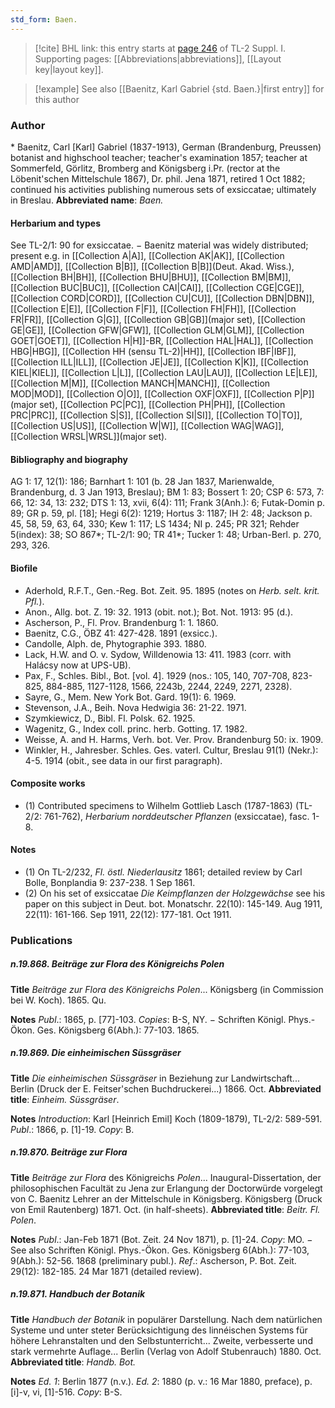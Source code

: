 ```yaml
---
std_form: Baen.
---
```


> [!cite] BHL link: this entry starts at [page 246](https://www.biodiversitylibrary.org/page/33264973) of TL-2 Suppl. I.
> Supporting pages: [[Abbreviations|abbreviations]], [[Layout key|layout key]].

> [!example] See also [[Baenitz, Karl Gabriel {std. Baen.}|first entry]] for this author

### Author

\* Baenitz, Carl \[Karl\] Gabriel (1837-1913), German (Brandenburg, Preussen) botanist and highschool teacher; teacher's examination 1857; teacher at Sommerfeld, Görlitz, Bromberg and Königsberg i.Pr. (rector at the Löbenit'schen Mittelschule 1867), Dr. phil. Jena 1871, retired 1 Oct 1882; continued his activities publishing numerous sets of exsiccatae; ultimately in Breslau. 
**Abbreviated name**: *Baen.*

#### Herbarium and types

See TL-2/1: 90 for exsiccatae. − Baenitz material was widely distributed; present e.g. in [[Collection A|A]], [[Collection AK|AK]], [[Collection AMD|AMD]], [[Collection B|B]], [[Collection B|B]](Deut. Akad. Wiss.), [[Collection BH|BH]], [[Collection BHU|BHU]], [[Collection BM|BM]], [[Collection BUC|BUC]], [[Collection CAI|CAI]], [[Collection CGE|CGE]], [[Collection CORD|CORD]], [[Collection CU|CU]], [[Collection DBN|DBN]], [[Collection E|E]], [[Collection F|F]], [[Collection FH|FH]], [[Collection FR|FR]], [[Collection G|G]], [[Collection GB|GB]](major set), [[Collection GE|GE]], [[Collection GFW|GFW]], [[Collection GLM|GLM]], [[Collection GOET|GOET]], [[Collection H|H]]-BR, [[Collection HAL|HAL]], [[Collection HBG|HBG]], [[Collection HH (sensu TL-2)|HH]], [[Collection IBF|IBF]], [[Collection ILL|ILL]], [[Collection JE|JE]], [[Collection K|K]], [[Collection KIEL|KIEL]], [[Collection L|L]], [[Collection LAU|LAU]], [[Collection LE|LE]], [[Collection M|M]], [[Collection MANCH|MANCH]], [[Collection MOD|MOD]], [[Collection O|O]], [[Collection OXF|OXF]], [[Collection P|P]](major set), [[Collection PC|PC]], [[Collection PH|PH]], [[Collection PRC|PRC]], [[Collection S|S]], [[Collection SI|SI]], [[Collection TO|TO]], [[Collection US|US]], [[Collection W|W]], [[Collection WAG|WAG]], [[Collection WRSL|WRSL]](major set).

#### Bibliography and biography

AG 1: 17, 12(1): 186; Barnhart 1: 101 (b. 28 Jan 1837, Marienwalde, Brandenburg, d. 3 Jan 1913, Breslau); BM 1: 83; Bossert 1: 20; CSP 6: 573, 7: 66, 12: 34, 13: 232; DTS 1: 13, xvii, 6(4): 111; Frank 3(Anh.): 6; Futak-Domin p. 89; GR p. 59, pl. \[18\]; Hegi 6(2): 1219; Hortus 3: 1187; IH 2: 48; Jackson p. 45, 58, 59, 63, 64, 330; Kew 1: 117; LS 1434; NI p. 245; PR 321; Rehder 5(index): 38; SO 867\*; TL-2/1: 90; TR 41\*; Tucker 1: 48; Urban-Berl. p. 270, 293, 326.

#### Biofile

- Aderhold, R.F.T., Gen.-Reg. Bot. Zeit. 95. 1895 (notes on *Herb. selt. krit. Pfl.*).
- Anon., Allg. bot. Z. 19: 32. 1913 (obit. not.); Bot. Not. 1913: 95 (d.).
- Ascherson, P., Fl. Prov. Brandenburg 1: 1. 1860.
- Baenitz, C.G., ÖBZ 41: 427-428. 1891 (exsicc.).
- Candolle, Alph. de, Phytographie 393. 1880.
- Lack, H.W. and O. v. Sydow, Willdenowia 13: 411. 1983 (corr. with Halácsy now at UPS-UB).
- Pax, F., Schles. Bibl., Bot. \[vol. 4\]. 1929 (nos.: 105, 140, 707-708, 823-825, 884-885, 1127-1128, 1566, 2243b, 2244, 2249, 2271, 2328).
- Sayre, G., Mem. New York Bot. Gard. 19(1): 6. 1969.
- Stevenson, J.A., Beih. Nova Hedwigia 36: 21-22. 1971.
- Szymkiewicz, D., Bibl. Fl. Polsk. 62. 1925.
- Wagenitz, G., Index coll. princ. herb. Gotting. 17. 1982.
- Weisse, A. and H. Harms, Verh. bot. Ver. Prov. Brandenburg 50: ix. 1909.
- Winkler, H., Jahresber. Schles. Ges. vaterl. Cultur, Breslau 91(1) (Nekr.): 4-5. 1914 (obit., see data in our first paragraph).

#### Composite works

- (1) Contributed specimens to Wilhelm Gottlieb Lasch (1787-1863) (TL-2/2: 761-762), *Herbarium norddeutscher Pflanzen* (exsiccatae), fasc. 1-8.

#### Notes

- (1) On TL-2/232, *Fl. östl. Niederlausitz* 1861; detailed review by Carl Bolle, Bonplandia 9: 237-238. 1 Sep 1861.
- (2) On his set of exsiccatae *Die Keimpflanzen der Holzgewächse* see his paper on this subject in Deut. bot. Monatschr. 22(10): 145-149. Aug 1911, 22(11): 161-166. Sep 1911, 22(12): 177-181. Oct 1911.

### Publications

##### n.19.868. Beiträge zur Flora des Königreichs Polen

**Title**
*Beiträge zur Flora des Königreichs Polen*... Königsberg (in Commission bei W. Koch). 1865. Qu.

**Notes**
*Publ*.: 1865, p. \[77\]-103. *Copies*: B-S, NY. − Schriften Königl. Phys.-Ökon. Ges. Königsberg 6(Abh.): 77-103. 1865.

##### n.19.869. Die einheimischen Süssgräser

**Title**
*Die einheimischen Süssgräser* in Beziehung zur Landwirtschaft... Berlin (Druck der E. Feitser'schen Buchdruckerei...) 1866. Oct.
**Abbreviated title**: *Einheim. Süssgräser*.

**Notes**
*Introduction*: Karl \[Heinrich Emil\] Koch (1809-1879), TL-2/2: 589-591.
*Publ*.: 1866, p. \[1\]-19. *Copy*: B.

##### n.19.870. Beiträge zur Flora

**Title**
*Beiträge zur Flora* des Königreichs *Polen*... Inaugural-Dissertation, der philosophischen Facultät zu Jena zur Erlangung der Doctorwürde vorgelegt von C. Baenitz Lehrer an der Mittelschule in Königsberg. Königsberg (Druck von Emil Rautenberg) 1871. Oct. (in half-sheets).
**Abbreviated title**: *Beitr. Fl. Polen*.

**Notes**
*Publ*.: Jan-Feb 1871 (Bot. Zeit. 24 Nov 1871), p. \[1\]-24. *Copy*: MO. − See also Schriften Königl. Phys.-Ökon. Ges. Königsberg 6(Abh.): 77-103, 9(Abh.): 52-56. 1868 (preliminary publ.).
*Ref*.: Ascherson, P. Bot. Zeit. 29(12): 182-185. 24 Mar 1871 (detailed review).

##### n.19.871. Handbuch der Botanik

**Title**
*Handbuch der Botanik* in populärer Darstellung. Nach dem natürlichen Systeme und unter steter Berücksichtigung des linnéischen Systems für höhere Lehranstalten und den Selbstunterricht... Zweite, verbesserte und stark vermehrte Auflage... Berlin (Verlag von Adolf Stubenrauch) 1880. Oct.
**Abbreviated title**: *Handb. Bot.*

**Notes**
*Ed. 1*: Berlin 1877 (n.v.).
*Ed. 2*: 1880 (p. v.: 16 Mar 1880, preface), p. \[i\]-v, vi, \[1\]-516. *Copy*: B-S.

